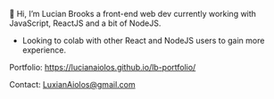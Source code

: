👋 Hi, 
I’m Lucian Brooks a front-end web dev currently working with JavaScript, ReactJS and a bit of NodeJS.

- Looking to colab with other React and NodeJS users to gain more experience.


Portfolio: https://lucianaiolos.github.io/lb-portfolio/

Contact: LuxianAiolos@gmail.com


